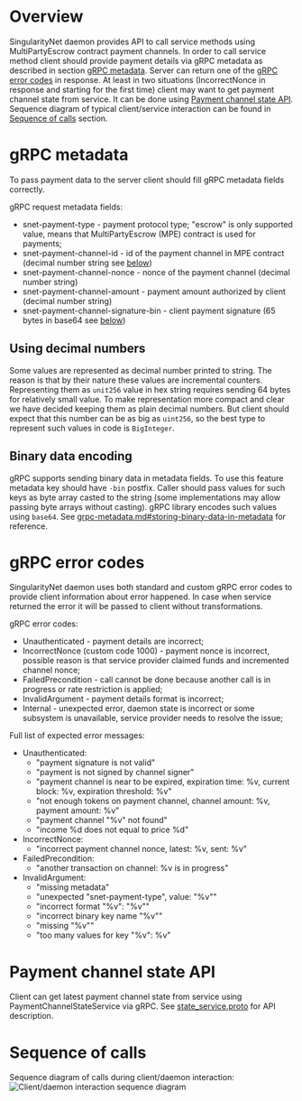 # Overview

SingularityNet daemon provides API to call service methods using
MultiPartyEscrow contract payment channels. In order to call service method
client should provide payment details via gRPC metadata as described in section
[gRPC metadata](#grpc-metadata). Server can return one of the [gRPC error
codes](#grpc-error-codes) in response. At least in two situations
(IncorrectNonce in response and starting for the first time) client may
want to get payment channel state from service. It can be done using [Payment
channel state API](#payment-channel-state-api). Sequence diagram of typical
client/service interaction can be found in [Sequence of
calls](#sequence-of-calls) section.

# gRPC metadata

To pass payment data to the server client should fill gRPC metadata fields
correctly.

gRPC request metadata fields:
- snet-payment-type - payment protocol type; "escrow" is only supported value,
  means that MultiPartyEscrow (MPE) contract is used for payments;
- snet-payment-channel-id - id of the payment channel in MPE contract (decimal
  number string see [below](#using-decimal-numbers))
- snet-payment-channel-nonce - nonce of the payment channel (decimal number
  string)
- snet-payment-channel-amount - payment amount authorized by client (decimal
  number string)
- snet-payment-channel-signature-bin - client payment signature (65 bytes in
  base64 see [below](#binary-data-encoding))

## Using decimal numbers

Some values are represented as decimal number printed to string. The reason is
that by their nature these values are incremental counters. Representing them
as ```unit256``` value in hex string requires sending 64 bytes for relatively
small value. To make representation more compact and clear we have decided
keeping them as plain decimal numbers. But client should expect that this
number can be as big as ```uint256```, so the best type to represent such
values in code is ```BigInteger```.

## Binary data encoding

gRPC supports sending binary data in metadata fields. To use this feature
metadata key should have ```-bin``` postfix. Caller should pass values for such
keys as byte array casted to the string (some implementations may allow passing
byte arrays without casting). gRPC library encodes such values using
```base64```. See
[grpc-metadata.md#storing-binary-data-in-metadata](https://github.com/grpc/grpc-go/blob/master/Documentation/grpc-metadata.md#storing-binary-data-in-metadata)
for reference.

# gRPC error codes

SingularityNet daemon uses both standard and custom gRPC error codes to provide
client information about error happened. In case when service returned the
error it will be passed to client without transformations.

gRPC error codes:
- Unauthenticated - payment details are incorrect;
- IncorrectNonce (custom code 1000) - payment nonce is incorrect, possible
  reason is that service provider claimed funds and incremented channel nonce;
- FailedPrecondition - call cannot be done because another call is in progress
  or rate restriction is applied;
- InvalidArgument - payment details format is incorrect;
- Internal - unexpected error, daemon state is incorrect or some subsystem is
  unavailable, service provider needs to resolve the issue;

Full list of expected error messages:
- Unauthenticated:
  - "payment signature is not valid"
  - "payment is not signed by channel signer"
  - "payment channel is near to be expired, expiration time: %v, current block: %v, expiration threshold: %v"
  - "not enough tokens on payment channel, channel amount: %v, payment amount: %v"
  - "payment channel \"%v\" not found"
  - "income %d does not equal to price %d"
- IncorrectNonce:
  - "incorrect payment channel nonce, latest: %v, sent: %v" 
- FailedPrecondition:
  - "another transaction on channel: %v is in progress"
- InvalidArgument:
  - "missing metadata"
  - "unexpected \"snet-payment-type\", value: \"%v\""
  - "incorrect format \"%v\": \"%v\"" 
  - "incorrect binary key name \"%v\"" 
  - "missing \"%v\""
  - "too many values for key \"%v\": %v"

# Payment channel state API

Client can get latest payment channel state from service using
PaymentChannelStateService via gRPC. See
[state_service.proto](https://github.com/singnet/snet-daemon/blob/master/escrow/state_service.proto) for API description.

# Sequence of calls

Sequence diagram of calls during client/daemon interaction:
![Client/daemon interaction sequence diagram](./img/clientDaemonInteractionSequenceDiagram.svg "Client/daemon interaction sequence diagram")

